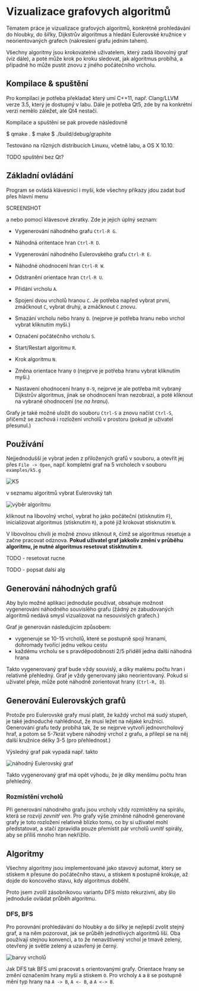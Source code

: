 # Vizualizace grafovych algoritmů

Tématem práce je vizualizace grafových algoritmů, konkrétně prohledávání do hloubky, do šířky, Dijkstrův algoritmus a hledání Eulerovské kružnice v neorientovaných grafech (nakreslení grafu jedním tahem).

Všechny algoritmy jsou krokovatelné uživatelem, který zadá libovolný graf (viz dále), a poté může krok po kroku sledovat, jak algoritmus probíhá, a případně ho může pustit znovu z jiného počátečního vrcholu.

## Kompilace & spuštění

Pro kompilaci je potřeba překladač který umí C++11, např. Clang/LLVM verze 3.5, který je dostupný v labu. Dále je potřeba Qt5, zde by na konkrétní verzi nemělo záležet, ale Qt4 nestačí.

Kompilace a spuštění se pak provede následovně

  $ qmake .
  $ make
  $ ./build/debug/graphite

Testováno na různých distribucích Linuxu, včetně labu, a OS X 10.10.


TODO spuštění bez Qt?


## Základní ovládání

Program se ovládá klávesnicí i myší, kde všechny příkazy jdou zadat buď přes hlavní menu

SCREENSHOT

a nebo pomocí klávesové zkratky. Zde je jejich úplný seznam:

- Vygenerování náhodného grafu `Ctrl-R G`.
- Náhodná oritentace hran `Ctrl-R D`.
- Vygenerování náhodného Eulerovského grafu `Ctrl-R E`.
- Náhodné ohodnocení hran `Ctrl-R W`.
- Odstranění orientace hran `Ctrl-R U`.

- Přidání vrcholu `A`.
- Spojení dvou vrcholů hranou `C`. Je potřeba napřed vybrat první,
  zmáčknout `C`, vybrat druhý, a zmáčknout `C` znovu.
- Smazání vrcholu nebo hrany `D`. (nejprve je potřeba hranu nebo vrchol vybrat kliknutím myši.)
- Označení počátečního vrcholu `S`.
- Start/Restart algoritmu `R`.
- Krok algoritmu `N`.
- Změna orientace hrany `O` (nejprve je potřeba hranu vybrat kliknutím myši.)
- Nastavení ohodnocení hrany `0-9`, nejprve je ale potřeba mít vybraný Dijkstrův algoritmus, jinak se ohodnocení hran nezobrazí, a poté kliknout na vybrané ohodnocení (*ne na hranu*).

Grafy je také možné uložit do souboru `Ctrl-S` a znovu načíst `Ctrl-S`, přičemž se zachová i rozložení vrcholů v prostoru (pokud je uživatel přesunul.)

## Používání

Nejjednodušší je vybrat jeden z přiložených grafů v souboru, a otevřít jej přes `File -> Open`, např. kompletní graf na 5 vrcholech v souboru `examples/k5.g`

![K5](http://i.imgur.com/iYrD1VK.png)

v seznamu algoritmů vybrat Eulerovský tah

![výběr algoritmu](http://i.imgur.com/ewrHxRO.png)

kliknout na libovolný vrchol, vybrat ho jako počáteční (stisknutím `F`), inicializovat algoritmus (stisknutím `R`), a poté již krokovat stisknutím `N`.

V libovolnou chvíli je možné znovu stiknout `R`, čímž se algoritmus resetuje a začne pracovat odznova. **Pokud uživatel graf jakkoliv změní v průběhu algoritmu, je nutné algoritmus resetovat stisktnutím `R`**.

TODO - resetovat rucne

TODO - popsat dalsi alg

## Generování náhodných grafů

Aby bylo možné aplikaci jednoduše používat, obsahuje možnost vygenerování náhodného souvislého grafu (žádný ze zabudovaných algoritmů nedává smysl vizualizovat na nesouvislých grafech.)

Graf je generován následujícím způsobem:

- vygeneruje se 10-15 vrcholů, které se postupně spojí hranami, dohromady tvořící jednu velkou cestu
- každému vrcholu se s pravděpodobností 2/5 přidělí jedna další náhodná hrana

Takto vygenerovaný graf bude vždy souvislý, a díky malému počtu hran i relativně přehledný. Graf je vždy generovaný jako neorientovaný. Pokud si uživatel přeje, může poté náhodně zorientovat hrany (`Ctrl-R, D`).

## Generování Eulerovských grafů

Protože pro Eulerovské grafy musí platit, že každý vrchol má sudý stupeň, je také jednoduché nahlédnout, že musí ležet na nějaké kružnici. Generování grafu tedy probíhá tak, že se nejprve vytvoří jednovrcholový hraf, a potom se 5-7krát vybere náhodný vrchol z grafu, a přilepí se na něj další kružnice délky 3-5 (pro přehlednost.)

Výsledný graf pak vypadá např. takto

![náhodný Eulerovský graf](http://i.imgur.com/LQNxfKa.png)

Takto vygenerovaný graf má opět výhodu, že je díky menšímu počtu hran přehledný.

### Rozmístění vrcholů

Při generování náhodného grafu jsou vrcholy vždy rozmístěny na spirálu, která se rozvijí _zevnitř ven_. Pro grafy výše zmíněné náhodně generované grafy je toto rozložení relativně blízko tomu, co by si uživatel mohl předstatovat, a stačí zpravidla pouze přemístit pár vrcholů uvnitř spirály, aby se příliš mnoho hran nekřížilo.

## Algoritmy

Všechny algoritmy jsou implementované jako stavový automat, ktery se stiskem `R` přesune do počátečního stavu, a stiskem `N` postupně krokuje, až dojde do koncového stavu, kdy algoritmus doběhl.

Proto jsem zvolil zásobníkovou variantu DFS místo rekurzivní, aby šlo jednoduše ovládat průběh algoritmu.

### DFS, BFS

Pro porovnání prohledávání do hloubky a do šířky je nejlepší zvolit stejný graf, a na něm pozorovat, jak se průběh jednotlivých algoritmů liší. Oba používají stejnou konvenci, a to že nenavštívený vrchol je tmavě zelený, otevřený je světle zelený a uzavřený je černý.

![barvy vrcholů](http://i.imgur.com/CaAOrcu.png)

Jak DFS tak BFS umí pracovat s orientovanými grafy. Orientace hrany se změní označením hrany myší a stiskem `O`. Pro vrcholy `A` a `B` se postupně mění typ hrany na `A -> B`, `A <- B`, a `A <-> B`.

